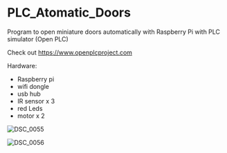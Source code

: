 # PLC_Atomatic_Doors
Program to open miniature doors automatically with Raspberry Pi with PLC simulator (Open PLC)

Check out https://www.openplcproject.com

Hardware:
- Raspberry pi
- wifi dongle
- usb hub
- IR sensor x 3
- red Leds
- motor x 2

![DSC_0055](https://user-images.githubusercontent.com/57252435/136671887-44b6abf3-b6bd-4869-a99e-db6a2fd6fe80.JPG)

![DSC_0056](https://user-images.githubusercontent.com/57252435/136671970-98e396b9-531f-472f-ba76-7b6a30d06088.JPG)
